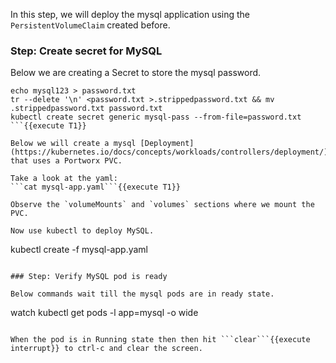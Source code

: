 In this step, we will deploy the mysql application using the `PersistentVolumeClaim` created before.

### Step: Create secret for MySQL

Below we are creating a Secret to store the mysql password.
```
echo mysql123 > password.txt
tr --delete '\n' <password.txt >.strippedpassword.txt && mv .strippedpassword.txt password.txt
kubectl create secret generic mysql-pass --from-file=password.txt
```{{execute T1}}

Below we will create a mysql [Deployment](https://kubernetes.io/docs/concepts/workloads/controllers/deployment/) that uses a Portworx PVC.

Take a look at the yaml:
```cat mysql-app.yaml```{{execute T1}}

Observe the `volumeMounts` and `volumes` sections where we mount the PVC.

Now use kubectl to deploy MySQL.
```
kubectl create -f mysql-app.yaml
```{{execute T1}}

### Step: Verify MySQL pod is ready

Below commands wait till the mysql pods are in ready state.
```
watch kubectl get pods -l app=mysql -o wide
```{{execute T1}}

When the pod is in Running state then then hit ```clear```{{execute interrupt}} to ctrl-c and clear the screen.
